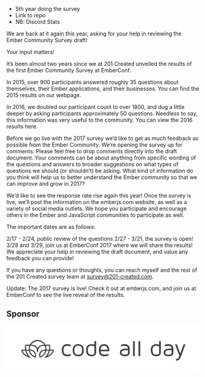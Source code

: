 



* 5th year doing the survey
* Link to repo
* NB: Discord Stats


We are back at it again this year, asking for your help in reviewing the Ember Community Survey draft!

Your input matters!

It’s been almost two years since we at 201 Created unveiled the results of the first Ember Community Survey at EmberConf.

In 2015, over 900 participants answered roughly 35 questions about themselves, their Ember applications, and their businesses. You can find the 2015 results on our webpage.

In 2016, we doubled our participant count to over 1800, and dug a little deeper by asking participants approximately 50 questions. Needless to say, this information was very useful to the community. You can view the 2016 results here.

Before we go live with the 2017 survey we’d like to get as much feedback as possible from the Ember Community. We’re opening the survey up for comments. Please feel free to drop comments directly into the draft document. Your comments can be about anything from specific wording of the questions and answers to broader suggestions on what types of questions we should (or shouldn’t) be asking. What kind of information do you think will help us to better understand the Ember community so that we can improve and grow in 2017?

We’d like to see the response rate rise again this year! Once the survey is live, we’ll post the information on the emberjs.com website, as well as a variety of social media outlets. We hope you participate and encourage others in the Ember and JavaScript communities to participate as well.

The important dates are as follows:

2/17 - 2/24, public review of the questions
2/27 - 3/21, the survey is open!
3/28 and 3/29, join us at EmberConf 2017 where we will share the results!
We appreciate your help in reviewing the draft document, and value any feedback you can provide!

If you have any questions or thoughts, you can reach myself and the rest of the 201 Created survey team at survey@201-created.com.

Update: The 2017 survey is live! Check it out at emberjs.com, and join us at EmberConf to see the live reveal of the results.




## Sponsor

![](cad-right.svg)


